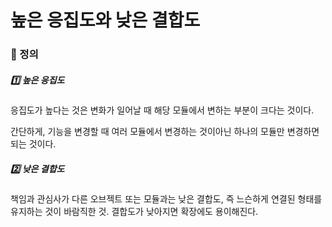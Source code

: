 # 높은 응집도와 낮은 결합도

### 📌 정의

##### 1️⃣ 높은 응집도

응집도가 높다는 것은 변화가 일어날 때 해당 모듈에서 변하는 부분이 크다는 것이다.

간단하게, 기능을 변경할 때 여러 모듈에서 변경하는 것이아닌 하나의 모듈만 변경하면 되는 것이다.

##### 2️⃣ 낮은 결합도

책임과 관심사가 다른 오브젝트 또는 모듈과는 낮은 결합도, 즉 느슨하게 연결된 형태를 유지하는 것이 바람직한 것. 결합도가 낮아지면 확장에도 용이해진다.


